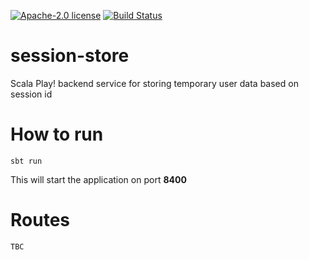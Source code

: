[![Apache-2.0 license](http://img.shields.io/badge/license-Apache-brightgreen.svg)](http://www.apache.org/licenses/LICENSE-2.0.html)
[![Build Status](https://travis-ci.org/cjww-development/session-store.svg?branch=master)](https://travis-ci.org/cjww-development/session-store)

session-store
=============

Scala Play! backend service for storing temporary user data based on session id

How to run
==========

```````````````
sbt run
```````````````

This will start the application on port **8400**

Routes
======

````
TBC
````